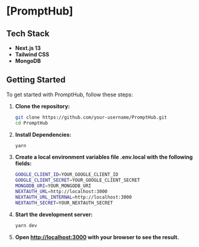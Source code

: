 # [PromptHub]

## Tech Stack

- **Next.js 13**
- **Tailwind CSS**
- **MongoDB**

## Getting Started

To get started with PromptHub, follow these steps:

1. **Clone the repository:**
   ```bash
   git clone https://github.com/your-username/PromptHub.git
   cd PromptHub
   ```
2. **Install Dependencies:**
   ```bash
   yarn
   ```
3. **Create a local environment variables file .env.local with the following fields:**
   ```bash
   GOOGLE_CLIENT_ID=YOUR_GOOGLE_CLIENT_ID
   GOOGLE_CLIENT_SECRET=YOUR_GOOGLE_CLIENT_SECRET
   MONGODB_URI=YOUR_MONGODB_URI
   NEXTAUTH_URL=http://localhost:3000
   NEXTAUTH_URL_INTERNAL=http://localhost:3000
   NEXTAUTH_SECRET=YOUR_NEXTAUTH_SECRET
   ```
4. **Start the development server:**
   ```bash
   yarn dev
   ```
5. **Open [http://localhost:3000](http://localhost:3000) with your browser to see the result.**